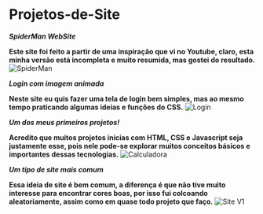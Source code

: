 # Projetos-de-Site
__*SpiderMan WebSite*__

__Este site foi feito a partir de uma inspiração que vi no Youtube, claro, esta minha versão está incompleta e muito resumida, mas gostei do resultado.__
![SpiderMan](https://user-images.githubusercontent.com/112788953/188755736-43781f02-fb80-4754-bb2d-5c522912e342.png)

__*Login com imagem animada*__

__Neste site eu quis fazer uma tela de login bem simples, mas ao mesmo tempo praticando algumas ideias e funções do CSS.__
![Login](https://user-images.githubusercontent.com/112788953/188765034-70551560-aadb-4a2e-907a-add651baebfc.png)

__*Um dos meus primeiros projetos!*__

__Acredito que muitos projetos inicias com HTML, CSS e Javascript seja justamente esse, pois nele pode-se explorar muitos conceitos básicos e importantes dessas tecnologias.__
![Calculadora](https://user-images.githubusercontent.com/112788953/188764534-909aa8f7-8f90-4f3b-90d7-e33e06d8457b.png)


__*Um tipo de site mais comum*__

__Essa ideia de site é bem comum, a diferença é que não tive muito interesse para encontrar cores boas, por isso fui colcoando aleatoriamente, assim como em quase todo projeto que faço.__
![Site V1](https://user-images.githubusercontent.com/112788953/188765012-98e25ce2-483b-4f18-98d0-c35ae6fccef7.png)
